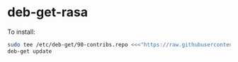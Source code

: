 # deb-get-rasa

To install:

```sh
sudo tee /etc/deb-get/90-contribs.repo <<<"https://raw.githubusercontent.com/rasa/deb-get-rasa/main/90-contribs"
deb-get update
```
